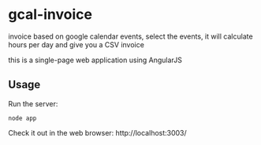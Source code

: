 gcal-invoice
============

invoice based on google calendar events, select the events, it will
calculate hours per day and give you a CSV invoice

this is a single-page web application using AngularJS

## Usage

Run the server:

    node app

Check it out in the web browser: http://localhost:3003/
